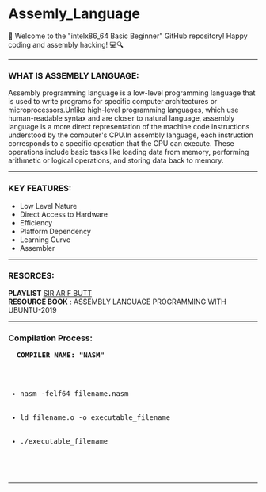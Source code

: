 # Assemly_Language
👋 Welcome to the "intelx86_64 Basic Beginner" GitHub repository!  Happy coding and assembly hacking! 💻🔍  
<hr></hr>

<h3>WHAT IS ASSEMBLY LANGUAGE:  </h3>
<P>Assembly programming language is a low-level programming language that is used to write programs for specific computer architectures or microprocessors.Unlike high-level programming languages, which use human-readable syntax and are closer to natural language, assembly language is a more direct representation of the machine code instructions understood by the computer's CPU.In assembly language, each instruction corresponds to a specific operation that the CPU can execute. These operations include basic tasks like loading data from memory, performing arithmetic or logical operations, and storing data back to memory. </P>
<hr></hr>

<h3>KEY FEATURES: </h3>
<ul>
  <li>Low Level Nature</li>
  <li>Direct Access to Hardware</li>
  <li>Efficiency</li>
  <li>Platform Dependency</li>
  <li>Learning Curve</li>
  <li>Assembler</li>
</ul>
<hr></hr>

<h3>RESORCES:</h3>
<b>PLAYLIST</b> <a href="https://www.youtube.com/playlist?list=PL7B2bn3G_wfCC2HDSXtMFsskasZ5fdLXz">SIR ARIF BUTT</a><br>
<b>RESOURCE BOOK</b> : ASSEMBLY LANGUAGE PROGRAMMING WITH UBUNTU-2019
<hr></hr>

<h3>Compilation Process:</h3>
<pre>
  <b>COMPILER NAME: "NASM"</b>
  <ul>
    <li>nasm -felf64 filename.nasm</li>
    <li>ld filename.o -o executable_filename</li>
    <li>./executable_filename</li>
  </ul>
</pre>
<hr></hr>




